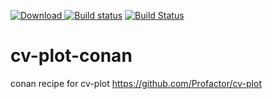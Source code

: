 [ ![Download](https://api.bintray.com/packages/profactor/conan/CvPlot%3Aprofactor-public/images/download.svg) ](https://bintray.com/profactor/conan/CvPlot%3Aprofactor-public/_latestVersion)
[![Build status](https://ci.appveyor.com/api/projects/status/5c5md79v2b5o0g8o?svg=true)](https://ci.appveyor.com/project/Profactor/cv-plot-conan)
[![Build Status](https://travis-ci.org/Profactor/cv-plot-conan.svg)](https://travis-ci.org/Profactor/cv-plot-conan)

# cv-plot-conan
conan recipe for cv-plot https://github.com/Profactor/cv-plot


